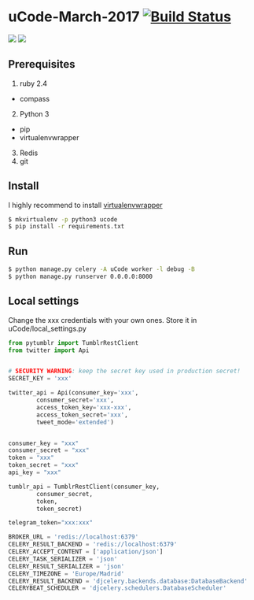 # uCode-March-2017 [![Build Status](https://travis-ci.org/TheGreatGatsvim/uCode-March-2017.svg?branch=master)](https://travis-ci.org/TheGreatGatsvim/uCode-March-2017)
![](http://media.jorgechato.com/jorge/github/ucode/1.png)
![](http://media.jorgechato.com/jorge/github/ucode/2.png)
## Prerequisites
1. ruby 2.4
  * compass
  
2. Python 3
  * pip
  * virtualenvwrapper
  
3. Redis
4. git

## Install
I highly recommend to install [virtualenvwrapper](http://virtualenvwrapper.readthedocs.io/en/latest/command_ref.html)
```bash
$ mkvirtualenv -p python3 ucode
$ pip install -r requirements.txt
```
## Run
```bash
$ python manage.py celery -A uCode worker -l debug -B
$ python manage.py runserver 0.0.0.0:8000
```
## Local settings
Change the xxx credentials with your own ones. Store it in uCode/local_settings.py
```python
from pytumblr import TumblrRestClient
from twitter import Api


# SECURITY WARNING: keep the secret key used in production secret!
SECRET_KEY = 'xxx'

twitter_api = Api(consumer_key='xxx',
        consumer_secret='xxx',
        access_token_key='xxx-xxx',
        access_token_secret='xxx',
        tweet_mode='extended')


consumer_key = "xxx"
consumer_secret = "xxx"
token = "xxx"
token_secret = "xxx"
api_key = "xxx"

tumblr_api = TumblrRestClient(consumer_key,
        consumer_secret,
        token,
        token_secret)

telegram_token="xxx:xxx"

BROKER_URL = 'redis://localhost:6379'
CELERY_RESULT_BACKEND = 'redis://localhost:6379'
CELERY_ACCEPT_CONTENT = ['application/json']
CELERY_TASK_SERIALIZER = 'json'
CELERY_RESULT_SERIALIZER = 'json'
CELERY_TIMEZONE = 'Europe/Madrid'
CELERY_RESULT_BACKEND = 'djcelery.backends.database:DatabaseBackend'
CELERYBEAT_SCHEDULER = 'djcelery.schedulers.DatabaseScheduler'

```
